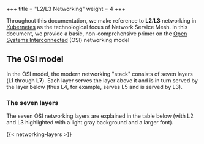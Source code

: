 +++
title = "L2/L3 Networking"
weight = 4
+++

Throughout this documentation, we make reference to **L2**/**L3** networking in [Kubernetes](https://kubernetes.io) as the technological focus of Network Service Mesh. In this document, we provide a basic, non-comprehensive primer on the [Open Systems Interconnected](https://en.wikipedia.org/wiki/OSI_model) (OSI) networking model

## The OSI model

In the OSI model, the modern networking "stack" consists of seven layers (**L1** through **L7**). Each layer serves the layer above it and is in turn served by the layer below (thus L4, for example, serves L5 and is served by L3).

### The seven layers

The seven OSI networking layers are explained in the table below (with L2 and L3 highlighted with a light gray background and a larger font).

{{< networking-layers >}}

